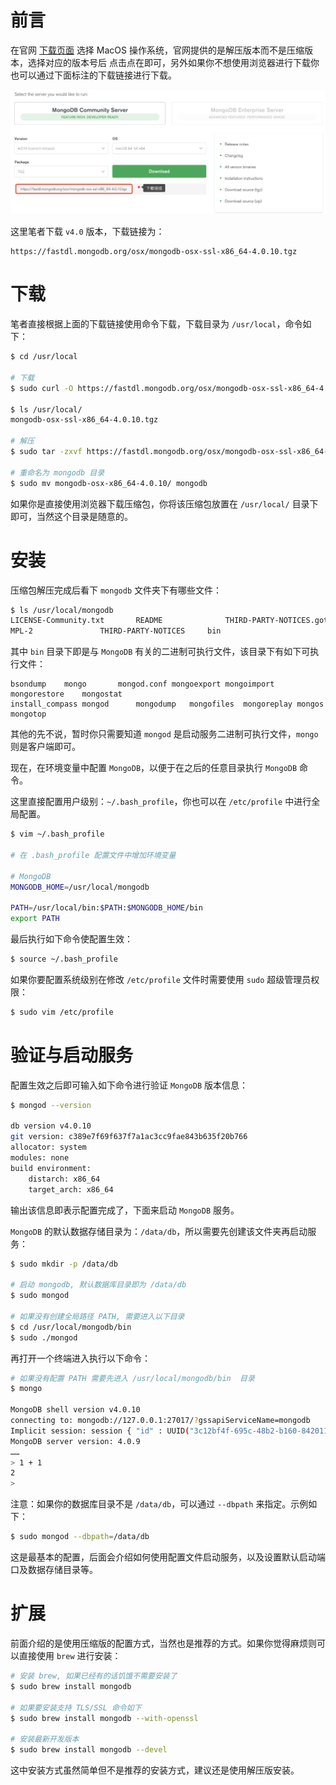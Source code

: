 # 前言

在官网 [下载页面](https://www.mongodb.com/download-center) 选择 MacOS 操作系统，官网提供的是解压版本而不是压缩版本，选择对应的版本号后
点击点在即可，另外如果你不想使用浏览器进行下载你也可以通过下面标注的下载链接进行下载。

![MacOS.png](./_images/MacOS.png)

这里笔者下载 `v4.0` 版本，下载链接为：

```
https://fastdl.mongodb.org/osx/mongodb-osx-ssl-x86_64-4.0.10.tgz
```

# 下载

笔者直接根据上面的下载链接使用命令下载，下载目录为 `/usr/local`，命令如下：

```bash
$ cd /usr/local

# 下载
$ sudo curl -O https://fastdl.mongodb.org/osx/mongodb-osx-ssl-x86_64-4.0.10.tgz

$ ls /usr/local/
mongodb-osx-ssl-x86_64-4.0.10.tgz

# 解压
$ sudo tar -zxvf https://fastdl.mongodb.org/osx/mongodb-osx-ssl-x86_64-4.0.10.tgz

# 重命名为 mongodb 目录
$ sudo mv mongodb-osx-x86_64-4.0.10/ mongodb
```

如果你是直接使用浏览器下载压缩包，你将该压缩包放置在 `/usr/local/` 目录下即可，当然这个目录是随意的。

# 安装

压缩包解压完成后看下 `mongodb` 文件夹下有哪些文件：

```bash
$ ls /usr/local/mongodb
LICENSE-Community.txt		README				THIRD-PARTY-NOTICES.gotools
MPL-2				THIRD-PARTY-NOTICES		bin
```

其中 `bin` 目录下即是与 `MongoDB` 有关的二进制可执行文件，该目录下有如下可执行文件：

```
bsondump	mongo		mongod.conf	mongoexport	mongoimport	mongorestore	mongostat
install_compass	mongod		mongodump	mongofiles	mongoreplay	mongos		mongotop
```

其他的先不说，暂时你只需要知道 `mongod` 是启动服务二进制可执行文件，`mongo` 则是客户端即可。

现在，在环境变量中配置 `MongoDB`，以便于在之后的任意目录执行 `MongoDB` 命令。

这里直接配置用户级别：`~/.bash_profile`，你也可以在 `/etc/profile` 中进行全局配置。

```bash
$ vim ~/.bash_profile 

# 在 .bash_profile 配置文件中增加环境变量

# MongoDB
MONGODB_HOME=/usr/local/mongodb

PATH=/usr/local/bin:$PATH:$MONGODB_HOME/bin
export PATH
```

最后执行如下命令使配置生效：

```bash
$ source ~/.bash_profile
```

如果你要配置系统级别在修改 `/etc/profile` 文件时需要使用 `sudo` 超级管理员权限：

```bash
$ sudo vim /etc/profile
```

# 验证与启动服务

配置生效之后即可输入如下命令进行验证 `MongoDB` 版本信息：

```bash
$ mongod --version

db version v4.0.10
git version: c389e7f69f637f7a1ac3cc9fae843b635f20b766
allocator: system
modules: none
build environment:
    distarch: x86_64
    target_arch: x86_64
```

输出该信息即表示配置完成了，下面来启动 `MongoDB` 服务。

`MongoDB` 的默认数据存储目录为：`/data/db`，所以需要先创建该文件夹再启动服务：

```bash
$ sudo mkdir -p /data/db

# 启动 mongodb, 默认数据库目录即为 /data/db
$ sudo mongod

# 如果没有创建全局路径 PATH, 需要进入以下目录
$ cd /usr/local/mongodb/bin
$ sudo ./mongod
```

再打开一个终端进入执行以下命令：

```bash
# 如果没有配置 PATH 需要先进入 /usr/local/mongodb/bin  目录
$ mongo

MongoDB shell version v4.0.10
connecting to: mongodb://127.0.0.1:27017/?gssapiServiceName=mongodb
Implicit session: session { "id" : UUID("3c12bf4f-695c-48b2-b160-8420110ccdcf") }
MongoDB server version: 4.0.9
……
> 1 + 1
2
> 
```

注意：如果你的数据库目录不是 `/data/db`，可以通过 `--dbpath` 来指定。示例如下：

```bash
$ sudo mongod --dbpath=/data/db 
```

这是最基本的配置，后面会介绍如何使用配置文件启动服务，以及设置默认启动端口及数据存储目录等。

# 扩展

前面介绍的是使用压缩版的配置方式，当然也是推荐的方式。如果你觉得麻烦则可以直接使用 `brew` 进行安装：

```bash
# 安装 brew, 如果已经有的话饥饿不需要安装了
$ sudo brew install mongodb

# 如果要安装支持 TLS/SSL 命令如下
$ sudo brew install mongodb --with-openssl

# 安装最新开发版本
$ sudo brew install mongodb --devel
```

这中安装方式虽然简单但不是推荐的安装方式，建议还是使用解压版安装。